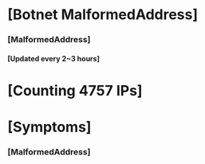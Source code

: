 # [Botnet MalformedAddress]
### [MalformedAddress]
#### [Updated every 2~3 hours]

# [Counting 4757 IPs]

# [Symptoms] 
###   [MalformedAddress]

